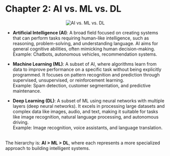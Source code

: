 # Chapter 2: AI vs. ML vs. DL
<center>

![AI vs. ML vs. DL](ai-ml-dl.png)

</center>

- **Artificial Intelligence (AI)**: 
A broad field focused on creating systems that can perform tasks requiring human-like intelligence, such as reasoning, problem-solving, and understanding language. AI aims for general cognitive abilities, often mimicking human decision-making.
<br>Example: Chatbots, autonomous vehicles, recommendation systems.
&nbsp;&nbsp;

- **Machine Learning (ML)**:
A subset of AI, where algorithms learn from data to improve performance on a specific task without being explicitly programmed. It focuses on pattern recognition and prediction through supervised, unsupervised, or reinforcement learning.
<br>Example: Spam detection, customer segmentation, and predictive maintenance.
&nbsp; &nbsp;

- **Deep Learning (DL)**:
A subset of ML using neural networks with multiple layers (deep neural networks). It excels in processing large datasets and complex data like images, audio, and text, making it suitable for tasks like image recognition, natural language processing, and autonomous driving.
<br>Example: Image recognition, voice assistants, and language translation.
&nbsp;&nbsp;

The hierarchy is: **AI > ML > DL**, where each represents a more specialized approach to building intelligent systems.
